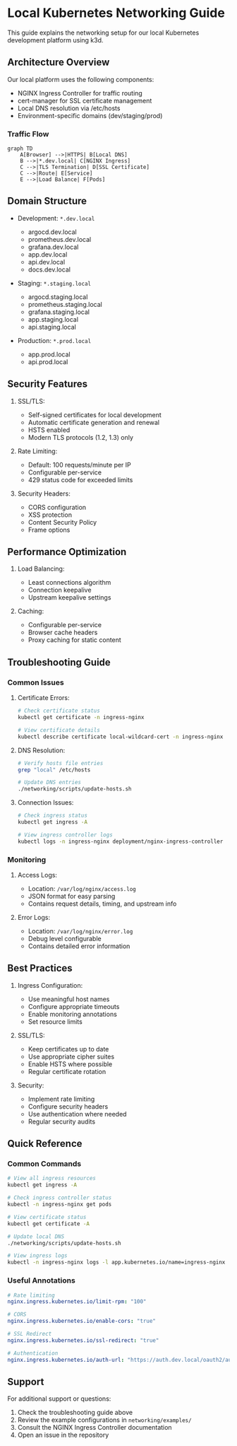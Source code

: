 # Local Kubernetes Networking Guide

This guide explains the networking setup for our local Kubernetes development platform using k3d.

## Architecture Overview

Our local platform uses the following components:
- NGINX Ingress Controller for traffic routing
- cert-manager for SSL certificate management
- Local DNS resolution via /etc/hosts
- Environment-specific domains (dev/staging/prod)

### Traffic Flow

```mermaid
graph TD
    A[Browser] -->|HTTPS| B[Local DNS]
    B -->|*.dev.local| C[NGINX Ingress]
    C -->|TLS Termination| D[SSL Certificate]
    C -->|Route| E[Service]
    E -->|Load Balance| F[Pods]
```

## Domain Structure

- Development: `*.dev.local`
  - argocd.dev.local
  - prometheus.dev.local
  - grafana.dev.local
  - app.dev.local
  - api.dev.local
  - docs.dev.local

- Staging: `*.staging.local`
  - argocd.staging.local
  - prometheus.staging.local
  - grafana.staging.local
  - app.staging.local
  - api.staging.local

- Production: `*.prod.local`
  - app.prod.local
  - api.prod.local

## Security Features

1. SSL/TLS:
   - Self-signed certificates for local development
   - Automatic certificate generation and renewal
   - HSTS enabled
   - Modern TLS protocols (1.2, 1.3) only

2. Rate Limiting:
   - Default: 100 requests/minute per IP
   - Configurable per-service
   - 429 status code for exceeded limits

3. Security Headers:
   - CORS configuration
   - XSS protection
   - Content Security Policy
   - Frame options

## Performance Optimization

1. Load Balancing:
   - Least connections algorithm
   - Connection keepalive
   - Upstream keepalive settings

2. Caching:
   - Configurable per-service
   - Browser cache headers
   - Proxy caching for static content

## Troubleshooting Guide

### Common Issues

1. Certificate Errors:
   ```bash
   # Check certificate status
   kubectl get certificate -n ingress-nginx
   
   # View certificate details
   kubectl describe certificate local-wildcard-cert -n ingress-nginx
   ```

2. DNS Resolution:
   ```bash
   # Verify hosts file entries
   grep "local" /etc/hosts
   
   # Update DNS entries
   ./networking/scripts/update-hosts.sh
   ```

3. Connection Issues:
   ```bash
   # Check ingress status
   kubectl get ingress -A
   
   # View ingress controller logs
   kubectl logs -n ingress-nginx deployment/nginx-ingress-controller
   ```

### Monitoring

1. Access Logs:
   - Location: `/var/log/nginx/access.log`
   - JSON format for easy parsing
   - Contains request details, timing, and upstream info

2. Error Logs:
   - Location: `/var/log/nginx/error.log`
   - Debug level configurable
   - Contains detailed error information

## Best Practices

1. Ingress Configuration:
   - Use meaningful host names
   - Configure appropriate timeouts
   - Enable monitoring annotations
   - Set resource limits

2. SSL/TLS:
   - Keep certificates up to date
   - Use appropriate cipher suites
   - Enable HSTS where possible
   - Regular certificate rotation

3. Security:
   - Implement rate limiting
   - Configure security headers
   - Use authentication where needed
   - Regular security audits

## Quick Reference

### Common Commands

```bash
# View all ingress resources
kubectl get ingress -A

# Check ingress controller status
kubectl -n ingress-nginx get pods

# View certificate status
kubectl get certificate -A

# Update local DNS
./networking/scripts/update-hosts.sh

# View ingress logs
kubectl -n ingress-nginx logs -l app.kubernetes.io/name=ingress-nginx
```

### Useful Annotations

```yaml
# Rate limiting
nginx.ingress.kubernetes.io/limit-rpm: "100"

# CORS
nginx.ingress.kubernetes.io/enable-cors: "true"

# SSL Redirect
nginx.ingress.kubernetes.io/ssl-redirect: "true"

# Authentication
nginx.ingress.kubernetes.io/auth-url: "https://auth.dev.local/oauth2/auth"
```

## Support

For additional support or questions:
1. Check the troubleshooting guide above
2. Review the example configurations in `networking/examples/`
3. Consult the NGINX Ingress Controller documentation
4. Open an issue in the repository 